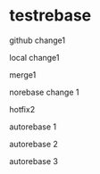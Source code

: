 # testrebase

github change1

local change1

merge1

norebase change 1

hotfix2

autorebase 1

autorebase 2

autorebase 3
